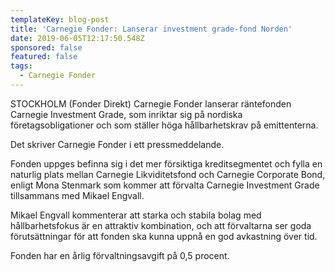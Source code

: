 ```yaml
---
templateKey: blog-post
title: 'Carnegie Fonder: Lanserar investment grade-fond Norden'
date: 2019-06-05T12:17:50.548Z
sponsored: false
featured: false
tags:
  - Carnegie Fonder
---
```

STOCKHOLM (Fonder Direkt) Carnegie Fonder lanserar räntefonden Carnegie Investment Grade, som inriktar sig på nordiska företagsobligationer och som ställer höga hållbarhetskrav på emittenterna.



Det skriver Carnegie Fonder i ett pressmeddelande.



Fonden uppges befinna sig i det mer försiktiga kreditsegmentet och fylla en naturlig plats mellan Carnegie Likviditetsfond och Carnegie Corporate Bond, enligt Mona Stenmark som kommer att förvalta Carnegie Investment Grade tillsammans med Mikael Engvall.



Mikael Engvall kommenterar att starka och stabila bolag med hållbarhetsfokus är en attraktiv kombination, och att förvaltarna ser goda förutsättningar för att fonden ska kunna uppnå en god avkastning över tid.



Fonden har en årlig förvaltningsavgift på 0,5 procent.
